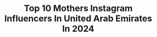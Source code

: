---
title: Top 10 Mothers Instagram Influencers In United Arab Emirates In 2024
description: >-
  Find top mothers Instagram influencers in United Arab Emirates in 2024. Most popular hashtags: #dubai #abudhabi #love.
platform: Instagram
hits: 90
text_top: Analyze the most popular Instagram profiles on inBeat.
text_bottom: Our platform holds 90 Instagram influencers like this in United Arab Emirates for you to collaborate.
profiles:
  - username: "lucrezia_delellis"
    fullname: >-
      Lucrezia De Lellis
    bio: >-
      Montecarlo 📍 𝐶𝑖𝑡𝑖𝑧𝑒𝑛 𝑜𝑓 𝑡ℎ𝑒 𝑤𝑜𝑟𝑙𝑑..🛩 Mother of Tea and Ciro @tea.and.ciro.the.ugly.pugs Welcome to my crazy life! lucreziadelellis4@gmail.com 📩
    location: "United Arab Emirates"
    followers: 209857
    engagement: 320
    commentsToLikes: 0.015004
    id: ck5q1t2kccn3q0i11ac07g9d6
    verified: false
    hashtags: ""
  - username: "rujoomsreverie_"
    fullname: >-
      Rujoom Qamar 📍(AUH/DXB)
    bio: >-
      🇦🇪 🍉 Inspire, Inform, Entertain 💫 @trendyol RUJO @shop6thstreet RUJOOM @mumzworld Rujoom10 #Lifestyle #Travel #Fashion #Motherhood 📩 for Collab
    location: "United Arab Emirates"
    followers: 78305
    engagement: 265
    commentsToLikes: 0.066891
    id: ck9wgdtnaszh80j784dpc9mhl
    verified: false
    hashtags: "#ramadan2024, #thingstodoinabudhabi, #familytime, #springbreak"
  - username: "nouf.alabd"
    fullname: >-
      نوف العبد - Nouf Alabd
    bio: >-
      Citizen of the world Mother of Layla & Haya Empathy & Kindness💕 Snap: Nouf.alabd For inquires 📧 N.al3bdpr@gmail.com
    location: "United Arab Emirates"
    followers: 175596
    engagement: 167
    commentsToLikes: 0.022218
    id: ck134vgbhydrl0i19n9iieqct
    verified: false
    hashtags: ""
  - username: "beki_ksri"
    fullname: >-
      Beki’s world بلقيس بكي
    bio: >-
      ⵣ North African queen based in Dubai 🇦🇪 Adventures traveler | skydiver | Tv host | gamer 🏆best raising content creator 2022 Mother of @azul_podcast
    location: "United Arab Emirates"
    followers: 2785412
    engagement: 155
    commentsToLikes: 0.005367
    id: ck5q2b6cqf58g0i112yjb6btc
    verified: false
    hashtags: "#windows, #plummascara, #badgalbang, #moscowcity"
  - username: "meghnadixit_official"
    fullname: >-
      Meghna Dixit
    bio: >-
      🙏 I am "The Content" 💰Life Coach, HR Consultant & Startup Mentor 💃 Wellness | Lifestyle | Motherhood | Cinema 📲 #meghnadixit #megztalk #megzreview
    location: "United Arab Emirates"
    followers: 50350
    engagement: 78
    commentsToLikes: 0.161792
    id: ck9hagglccfve0j78svhddyjc
    verified: false
    hashtags: "#lifecoaching, #dubaimums, #dubaiinfluencer, #dubai"
  - username: "maisnobaniofficial"
    fullname: >-
      Mais Nobani
    bio: >-
      A Mother, TV Anchor 📹, Media is my passion Ambassador of MilkShake 📩mais.nobani@gmail.com
    location: "United Arab Emirates"
    followers: 455706
    engagement: 71
    commentsToLikes: 0.028055
    id: ck6tj540o20ud0j71ykcm21qo
    verified: true
    hashtags: "#momslife, #findyourpace, #abudhabi"
  - username: "kinanas"
    fullname: >-
      Kinana ✨كِنانة عبدالعال
    bio: >-
      ✨I share what inspires YOU✨ ✨أشارك ما يُلهِمُك✨ 📍Sharjah,UAE •Digital Content Creator •Certified Trainer •Motherhood, Lifestyle & Media •YouTube🔻
    location: "United Arab Emirates"
    followers: 56322
    engagement: 70
    commentsToLikes: 0.158809
    id: ckap9hg87smqw0i78yhvyk6vj
    verified: false
    hashtags: "#kinanaabdulal, #kidsactivities, #sharjah, #eid"
  - username: "asmamek"
    fullname: >-
      A S M A M E K N I ✨
    bio: >-
      🇹🇳📍Dubai 🇦🇪 Fashion | Beauty | Motherhood Property consultant & Digital manager at @fidohomes 🏡 Owner of @she_modastore 🌸 ✉️ asmamekni10@gmail.com
    location: "United Arab Emirates"
    followers: 357489
    engagement: 37
    commentsToLikes: 0.109626
    id: ck0tv6mhba5z50i19rknph2r7
    verified: false
    hashtags: "#style, #fashionblogger, #ootd, #famous"
  - username: "nirvana.abdul"
    fullname: >-
      Nirvana | نيرڤانا
    bio: >-
      Mother | 📍Dubai | Jeddah 1M+ on tiktok الاستهلاك الواعي للأزياء بالعربي 🌿
    location: "United Arab Emirates"
    followers: 144762
    engagement: 34
    commentsToLikes: 0.035993
    id: ck0ubqrjlf1bt0i19xeajbhjs
    verified: false
    hashtags: "#seemyclothesonrepeat, #sustainability, #sustainablefashion, #oldoutfitoftheday"
  - username: "mylittlelovesblog"
    fullname: >-
      Lisa Helly OBrien
    bio: >-
      • Travel • Motherhood • Lifestyle • • Humanity over everything 🇵🇸 • Raising an Irish girl gang in Dubai 🌵 @mumzworldcom code LOVES
    location: "United Arab Emirates"
    followers: 24820
    engagement: 32
    commentsToLikes: 0.005639
    id: ckaorbreaml3z0i78h0qho7bn
    verified: false
    hashtags: "#dubaieats, #visitdubai, #dubaimoms, #lovindubai"
---
